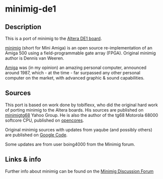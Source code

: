 # minimig-de1


## Description

This is a port of minimig to the [Altera DE1 board](http://www.altera.com/education/univ/materials/boards/de1/unv-de1-board.html).

[minimig](http://en.wikipedia.org/wiki/Minimig) (short for Mini Amiga) is an open source re-implementation of an Amiga 500 using a field-programmable gate array (FPGA). Original minimig author is Dennis van Weeren.

[Amiga](http://en.wikipedia.org/wiki/Amiga_500) was (in my opinion) an amazing personal computer, announced around 1987, which - at the time - far surpassed any other personal computer on the market, with advanced graphic & sound capabilities.


## Sources

This port is based on work done by tobiflexx, who did the original hard work of porting minimig to the Altera boards. His sources are published on [minimigtg68](http://gamesource.groups.yahoo.com/group/minimigtg68) Yahoo Group. He is also the author of the tg68 Motorola 68000 softcore CPU, published on [opencores](http://opencores.org/project,tg68).

Original minimig sources with updates from yaqube (and possibly others) are published on [Google Code](http://code.google.com/p/minimig/).

Some updates are from user boing4000 from the Minimig forum.


## Links & info
Further info about minimig can be found on the [Minimig Discussion Forum](http://www.minimig.net/)
